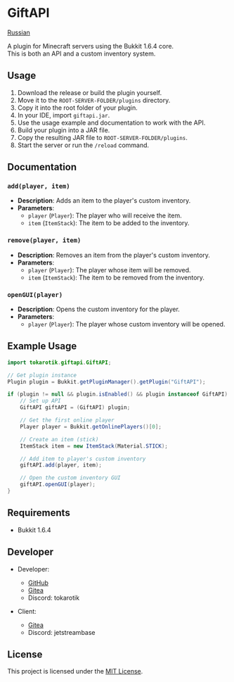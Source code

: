 GiftAPI
======

[Russian](README_ru.md)

A plugin for Minecraft servers using the Bukkit 1.6.4 core.  
This is both an API and a custom inventory system.

Usage
-----

1. Download the release or build the plugin yourself.
2. Move it to the `ROOT-SERVER-FOLDER/plugins` directory.
3. Copy it into the root folder of your plugin.
4. In your IDE, import `giftapi.jar`.
5. Use the usage example and documentation to work with the API.
6. Build your plugin into a JAR file.
7. Copy the resulting JAR file to `ROOT-SERVER-FOLDER/plugins`.
8. Start the server or run the `/reload` command.

Documentation
-------------

### `add(player, item)`
- **Description**: Adds an item to the player's custom inventory.
- **Parameters**:
  - `player` (`Player`): The player who will receive the item.
  - `item` (`ItemStack`): The item to be added to the inventory.

### `remove(player, item)`
- **Description**: Removes an item from the player's custom inventory.
- **Parameters**:
  - `player` (`Player`): The player whose item will be removed.
  - `item` (`ItemStack`): The item to be removed from the inventory.

### `openGUI(player)`
- **Description**: Opens the custom inventory for the player.
- **Parameters**:
  - `player` (`Player`): The player whose custom inventory will be opened.

Example Usage
-------------

```java
import tokarotik.giftapi.GiftAPI;

// Get plugin instance
Plugin plugin = Bukkit.getPluginManager().getPlugin("GiftAPI");

if (plugin != null && plugin.isEnabled() && plugin instanceof GiftAPI) {
    // Set up API
    GiftAPI giftAPI = (GiftAPI) plugin;

    // Get the first online player
    Player player = Bukkit.getOnlinePlayers()[0];

    // Create an item (stick)
    ItemStack item = new ItemStack(Material.STICK);

    // Add item to player's custom inventory
    giftAPI.add(player, item);

    // Open the custom inventory GUI
    giftAPI.openGUI(player);
}
```

Requirements
------------
- Bukkit 1.6.4

Developer
---------
- Developer:
	- [GitHub](https://github.com/tokarotik)
	- [Gitea](https://git.artberry.xyz/ToKarotik)
	- Discord: tokarotik

- Client:
	- [Gitea](https://git.artberry.xyz/Miriko)
	- Discord: jetstreambase

License
-------
This project is licensed under the [MIT License](https://opensource.org/licenses/MIT).